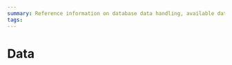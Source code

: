 ```yaml
---
summary: Reference information on database data handling, available data types in OutSystems, and how to model and handle data in OutSystems.
tags: 
---
```


# Data
